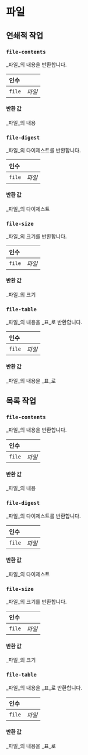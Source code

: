 
# 파일

## 연쇄적 작업
<h3 id="file-contents"><code>file-contents</code></h3>

_파일_의 내용을 반환합니다.

| 인수 |  |
| :--- | :--- |
| `file` | _파일_ |

#### 반환 값
_파일_의 내용

<h3 id="file-digest"><code>file-digest</code></h3>

_파일_의 다이제스트를 반환합니다.

| 인수 |  |
| :--- | :--- |
| `file` | _파일_ |

#### 반환 값
_파일_의 다이제스트

<h3 id="file-size"><code>file-size</code></h3>

_파일_의 크기를 반환합니다.

| 인수 |  |
| :--- | :--- |
| `file` | _파일_ |

#### 반환 값
_파일_의 크기

<h3 id="file-table"><code>file-table</code></h3>

_파일_의 내용을 _표_로 반환합니다.

| 인수 |  |
| :--- | :--- |
| `file` | _파일_ |

#### 반환 값
_파일_의 내용을 _표_로

## 목록 작업
<h3 id="file-contents"><code>file-contents</code></h3>

_파일_의 내용을 반환합니다.

| 인수 |  |
| :--- | :--- |
| `file` | _파일_ |

#### 반환 값
_파일_의 내용

<h3 id="file-digest"><code>file-digest</code></h3>

_파일_의 다이제스트를 반환합니다.

| 인수 |  |
| :--- | :--- |
| `file` | _파일_ |

#### 반환 값
_파일_의 다이제스트

<h3 id="file-size"><code>file-size</code></h3>

_파일_의 크기를 반환합니다.

| 인수 |  |
| :--- | :--- |
| `file` | _파일_ |

#### 반환 값
_파일_의 크기

<h3 id="file-table"><code>file-table</code></h3>

_파일_의 내용을 _표_로 반환합니다.

| 인수 |  |
| :--- | :--- |
| `file` | _파일_ |

#### 반환 값
_파일_의 내용을 _표_로
